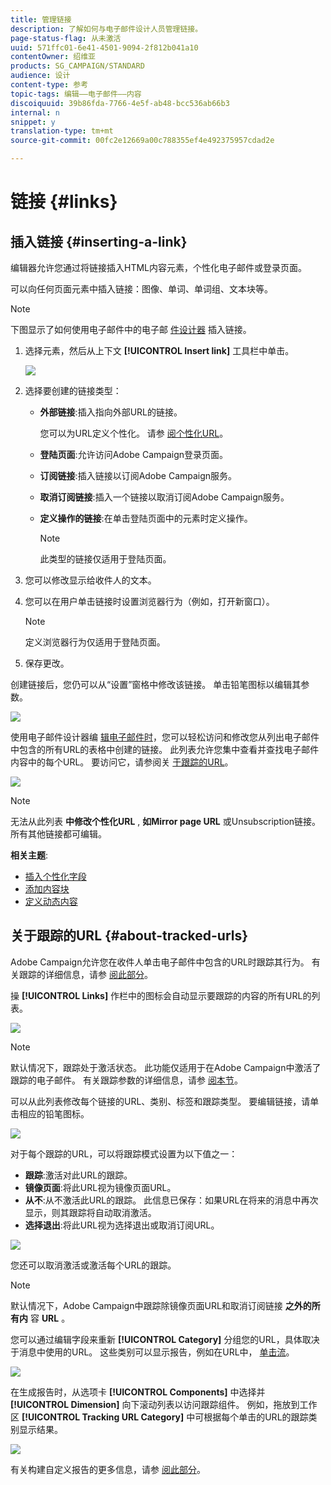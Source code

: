 ```yaml
---
title: 管理链接
description: 了解如何与电子邮件设计人员管理链接。
page-status-flag: 从未激活
uuid: 571ffc01-6e41-4501-9094-2f812b041a10
contentOwner: 绍维亚
products: SG_CAMPAIGN/STANDARD
audience: 设计
content-type: 参考
topic-tags: 编辑——电子邮件——内容
discoiquuid: 39b86fda-7766-4e5f-ab48-bcc536ab66b3
internal: n
snippet: y
translation-type: tm+mt
source-git-commit: 00fc2e12669a00c788355ef4e492375957cdad2e

---
```



# 链接 {#links}

## 插入链接 {#inserting-a-link}

编辑器允许您通过将链接插入HTML内容元素，个性化电子邮件或登录页面。

可以向任何页面元素中插入链接：图像、单词、单词组、文本块等。

>[!NOTE]
>
>下图显示了如何使用电子邮件中的电子邮 [件设计器](../../designing/using/overview.md) 插入链接。

1. 选择元素，然后从上下文 **[!UICONTROL Insert link]** 工具栏中单击。

   ![](assets/des_insert_link.png)

1. 选择要创建的链接类型：

   * **外部链接**:插入指向外部URL的链接。

      您可以为URL定义个性化。 请参 [阅个性化URL](../../designing/using/using-reusable-content.md#creating-a-content-fragment)。

   * **登陆页面**:允许访问Adobe Campaign登录页面。
   * **订阅链接**:插入链接以订阅Adobe Campaign服务。
   * **取消订阅链接**:插入一个链接以取消订阅Adobe Campaign服务。
   * **定义操作的链接**:在单击登陆页面中的元素时定义操作。

      >[!NOTE]
      >
      >此类型的链接仅适用于登陆页面。

1. 您可以修改显示给收件人的文本。
1. 您可以在用户单击链接时设置浏览器行为（例如，打开新窗口）。

   >[!NOTE]
   >
   >定义浏览器行为仅适用于登陆页面。

1. 保存更改。

创建链接后，您仍可以从“设置”窗格中修改该链接。 单击铅笔图标以编辑其参数。

![](assets/des_link_edit.png)

使用电子邮件设计器编 [辑电子邮件时](../../designing/using/overview.md)，您可以轻松访问和修改您从列出电子邮件中包含的所有URL的表格中创建的链接。 此列表允许您集中查看并查找电子邮件内容中的每个URL。 要访问它，请参阅关 [于跟踪的URL](#about-tracked-urls)。

![](assets/des_link_list.png)

>[!NOTE]
>
>无法从此列表 **中修改个性化URL** , **如Mirror page URL** 或Unsubscription链接。 所有其他链接都可编辑。

**相关主题**:

* [插入个性化字段](../../designing/using/personalization.md#inserting-a-personalization-field)
* [添加内容块](../../designing/using/personalization.md#adding-a-content-block)
* [定义动态内容](../../designing/using/personalization.md#defining-dynamic-content-in-an-email)

## 关于跟踪的URL {#about-tracked-urls}

Adobe Campaign允许您在收件人单击电子邮件中包含的URL时跟踪其行为。 有关跟踪的详细信息，请参 [阅此部分](../../sending/using/tracking-messages.md#about-tracking)。

操 **[!UICONTROL Links]** 作栏中的图标会自动显示要跟踪的内容的所有URL的列表。

![](assets/des_links.png)

>[!NOTE]
>
>默认情况下，跟踪处于激活状态。 此功能仅适用于在Adobe Campaign中激活了跟踪的电子邮件。 有关跟踪参数的详细信息，请参 [阅本节](../../administration/using/configuring-email-channel.md#tracking-parameters)。

可以从此列表修改每个链接的URL、类别、标签和跟踪类型。 要编辑链接，请单击相应的铅笔图标。

![](assets/des_links_tracking.png)

对于每个跟踪的URL，可以将跟踪模式设置为以下值之一：

* **跟踪**:激活对此URL的跟踪。
* **镜像页面**:将此URL视为镜像页面URL。
* **从不**:从不激活此URL的跟踪。 此信息已保存：如果URL在将来的消息中再次显示，则其跟踪将自动取消激活。
* **选择退出**:将此URL视为选择退出或取消订阅URL。

![](assets/des_link_tracking_type.png)

您还可以取消激活或激活每个URL的跟踪。

>[!NOTE]
>
>默认情况下，Adobe Campaign中跟踪除镜像页面URL和取消订阅链接 **之外的所有内** 容 **URL** 。

您可以通过编辑字段来重新 **[!UICONTROL Category]** 分组您的URL，具体取决于消息中使用的URL。 这些类别可以显示报告，例如在URL中， [单击流](../../reporting/using/urls-and-click-streams.md)。

![](assets/des_link_tracking_category.png)

在生成报告时，从选项卡 **[!UICONTROL Components]** 中选择并 **[!UICONTROL Dimension]** 向下滚动列表以访问跟踪组件。 例如，拖放到工作区 **[!UICONTROL Tracking URL Category]** 中可根据每个单击的URL的跟踪类别显示结果。

![](assets/des_link_tracking_report.png)

有关构建自定义报告的更多信息，请参 [阅此部分](../../reporting/using/about-dynamic-reports.md)。

